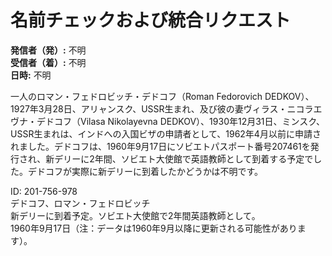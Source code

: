 # 名前チェックおよび統合リクエスト

**発信者（発）:** 不明  
**受信者（着）:** 不明  
**日時:** 不明  

一人のロマン・フェドロビッチ・デドコフ（Roman Fedorovich DEDKOV）、1927年3月28日、アリャンスク、USSR生まれ、及び彼の妻ヴィラス・ニコラエヴナ・デドコフ（Vilasa Nikolayevna DEDKOV）、1930年12月31日、ミンスク、USSR生まれは、インドへの入国ビザの申請者として、1962年4月以前に申請されました。デドコフは、1960年9月17日にソビエトパスポート番号207461を発行され、新デリーに2年間、ソビエト大使館で英語教師として到着する予定でした。デドコフが実際に新デリーに到着したかどうかは不明です。

ID: 201-756-978  
デドコフ、ロマン・フェドロビッチ  
新デリーに到着予定。ソビエト大使館で2年間英語教師として。  
1960年9月17日（注：データは1960年9月以降に更新される可能性があります）。
